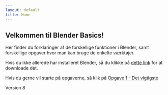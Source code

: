 ```yaml
---
layout: default
title: Home
---
```

## Velkommen til Blender Basics!

Her finder du forklaringer af de forskellige funktioner i Blender, samt forskellige opgaver hvor man kan bruge de enkelte værktøjer.

Hvis du ikke allerede har installeret Blender, så du klikke på [dette link](https://www.blender.org/download/) for at downloade det.

Hvis du gerne vil starte på opgaverne, så klik på [Opgave 1 - Det vigtigste](./_guides/01-getting-started.md)

Version 8